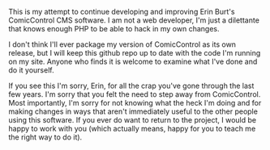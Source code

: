 This is my attempt to continue developing and improving Erin Burt's ComicControl CMS software. I am not a web developer, I'm just a dilettante that knows enough PHP to be able to hack in my own changes.

I don't think I'll ever package my version of ComicControl as its own release, but I will keep this github repo up to date with the code I'm running on my site. Anyone who finds it is welcome to examine what I've done and do it yourself.

If you see this I'm sorry, Erin, for all the crap you've gone through the last few years. I'm sorry that you felt the need to step away from ComicControl. Most importantly, I'm sorry for not knowing what the heck I'm doing and for making changes in ways that aren't immediately useful to the other people using this software. If you ever do want to return to the project, I would be happy to work with you (which actually means, happy for you to teach me the right way to do it).
